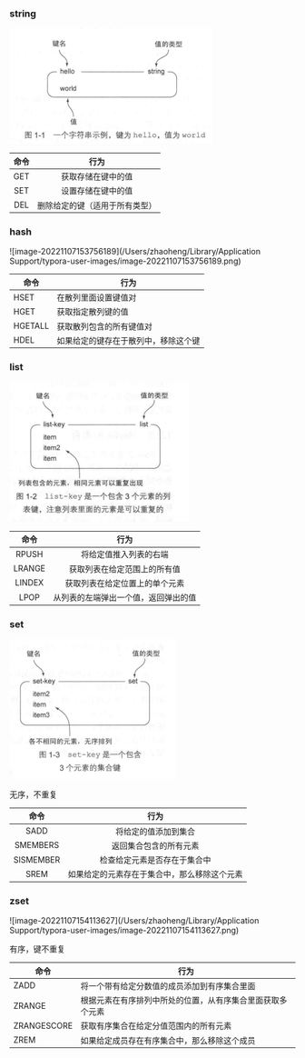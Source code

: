 ### string

![](https://raw.githubusercontent.com/mengfeifeifeifei/image/main/img/20221107152341.png)

| 命令 |              行为              |
| :--: | :----------------------------: |
| GET  |       获取存储在键中的值       |
| SET  |       设置存储在键中的值       |
| DEL  | 删除给定的键（适用于所有类型） |



### hash

![image-20221107153756189](/Users/zhaoheng/Library/Application Support/typora-user-images/image-20221107153756189.png)

| 命令    | 行为                                 |
| ------- | ------------------------------------ |
| HSET    | 在散列里面设置键值对                 |
| HGET    | 获取指定散列键的值                   |
| HGETALL | 获取散列包含的所有键值对             |
| HDEL    | 如果给定的键存在于散列中，移除这个键 |



### list

![](https://raw.githubusercontent.com/mengfeifeifeifei/image/main/img/20221107153026.png)

|  命令  |                 行为                 |
| :----: | :----------------------------------: |
| RPUSH  |        将给定值推入列表的右端        |
| LRANGE |     获取列表在给定范围上的所有值     |
| LINDEX |    获取列表在给定位置上的单个元素    |
|  LPOP  | 从列表的左端弹出一个值，返回弹出的值 |



### set

![](https://raw.githubusercontent.com/mengfeifeifeifei/image/main/img/20221107153320.png)

无序，不重复

|   命令    |                     行为                     |
| :-------: | :------------------------------------------: |
|   SADD    |             将给定的值添加到集合             |
| SMEMBERS  |            返回集合包含的所有元素            |
| SISMEMBER |         检查给定元素是否存在于集合中         |
|   SREM    | 如果给定的元素存在于集合中，那么移除这个元素 |



### zset

![image-20221107154113627](/Users/zhaoheng/Library/Application Support/typora-user-images/image-20221107154113627.png)

有序，键不重复

| 命令        | 行为                                                       |
| ----------- | ---------------------------------------------------------- |
| ZADD        | 将一个带有给定分数值的成员添加到有序集合里面               |
| ZRANGE      | 根据元素在有序排列中所处的位置，从有序集合里面获取多个元素 |
| ZRANGESCORE | 获取有序集合在给定分值范围内的所有元素                     |
| ZREM        | 如果给定成员存在有序集合中，那么移除这个成员               |

